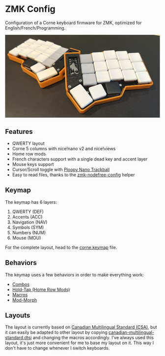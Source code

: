 # ZMK Config

Configuration of a Corne keyboard firmware for ZMK, optimized for English/French/Programming.

![My Corne 36 keys keyboard](images/corne36.jpeg)

## Features

* QWERTY layout
* Corne 5 columns with nice!nano v2 and nice!views
* Home row mods
* French characters support with a single dead key and accent layer
* Mouse keys support
* Cursor/Scroll toggle with [Ploopy Nano Trackball](https://github.com/ploopyco/nano-trackball)
* Easy to read files, thanks to the [zmk-nodefree-config](https://github.com/urob/zmk-nodefree-config) helper

## Keymap

The keymap has 6 layers:

1. QWERTY (DEF)
2. Accents (ACC)
3. Navigation (NAV)
4. Symbols (SYM)
5. Numbers (NUM)
6. Mouse (MOU)

For the complete layout, head to the [corne.keymap](config/corne.keymap) file.

## Behaviors

The keymap uses a few behaviors in order to make everything work:

 * [Combos](behaviors/combos.dtsi)
 * [Hold-Tap (Home Row Mods)](behaviors/hold-tap.dtsi)
 * [Macros](behaviors/macros.dtsi)
 * [Mod-Morph](behaviors/mod-morph.dtsi)

## Layouts

The layout is currently based on [Canadian Multilingual Standard (CSA)](https://commons.wikimedia.org/wiki/File:KB_Canadian_Multilingual_Standard.svg), but it can easily be adapted to other layout by copying [canadian-multilingual-standard.dtsi](layouts/canadian-multilingual-standard.dtsi) and changing the macros accordingly. I've always used this layout, it's just more convenient for me to base my layout on it. This way I don't have to change whenever I switch keyboards.
